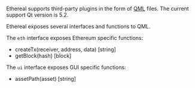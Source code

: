 Ethereal supports third-party plugins in the form of [QML](http://qt-project.org/doc/qt-5/index.html) files. The current support Qt version is 5.2.

Ethereal exposes several interfaces and functions to QML.

The `eth` interface exposes Ethereum specific functions:

* createTx(receiver, address, data) [string]
* getBlock(hash) [block]

The `ui` interface exposes GUI specific functions:

* assetPath(asset) [string]
